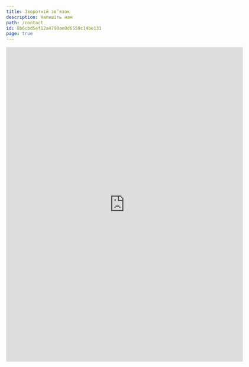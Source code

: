 ```yaml
---
title: Зворотній зв’язок
description: Напишіть нам
path: /contact
id: 8b6cbd5ef12a4790ae0d6559c14be131
page: true
---
```


<iframe src="https://docs.google.com/forms/d/e/1FAIpQLSeTih6X3ThyIpTCE-f2j7vZyHscm4kc-ZMWsoXez7qpiSY48g/viewform?embedded=true?hl=ru" width="640" height="850" frameborder="0" marginheight="0" marginwidth="0">Loading…</iframe>
